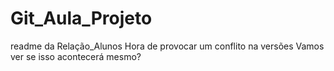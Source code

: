 # Git_Aula_Projeto

readme da Relação_Alunos
Hora de provocar um conflito na versões
Vamos ver se isso acontecerá mesmo?
